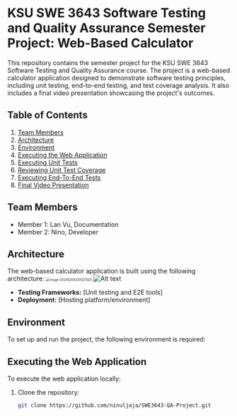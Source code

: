 # KSU SWE 3643 Software Testing and Quality Assurance Semester Project: Web-Based Calculator

This repository contains the semester project for the KSU SWE 3643 Software Testing and Quality Assurance course. The project is a web-based calculator application designed to demonstrate software testing principles, including unit testing, end-to-end testing, and test coverage analysis. It also includes a final video presentation showcasing the project's outcomes.

## Table of Contents
1. [Team Members](#team-members)
2. [Architecture](#architecture)
3. [Environment](#environment)
4. [Executing the Web Application](#executing-the-web-application)
5. [Executing Unit Tests](#executing-unit-tests)
6. [Reviewing Unit Test Coverage](#reviewing-unit-test-coverage)
7. [Executing End-To-End Tests](#executing-end-to-end-tests)
8. [Final Video Presentation](#final-video-presentation)

## Team Members
- Member 1: Lan Vu, Documentation
- Member 2: Nino, Developer

## Architecture
The web-based calculator application is built using the following architecture:
<img src="out\__WorkspaceFolder__\mardown\umlDiagram\umlDiagram.png" alt="image-20240204220021325" style="zoom: 50%;" />
![Alt text](out/__WorkspaceFolder__/mardown/umlDiagram/umlDiagram.png)


- **Testing Frameworks:** [Unit testing and E2E tools]
- **Deployment:** [Hosting platform/environment]

## Environment
To set up and run the project, the following environment is required:

## Executing the Web Application
To execute the web application locally:
1. Clone the repository:  
   ```bash
   git clone https://github.com/ninuljaja/SWE3643-QA-Project.git
